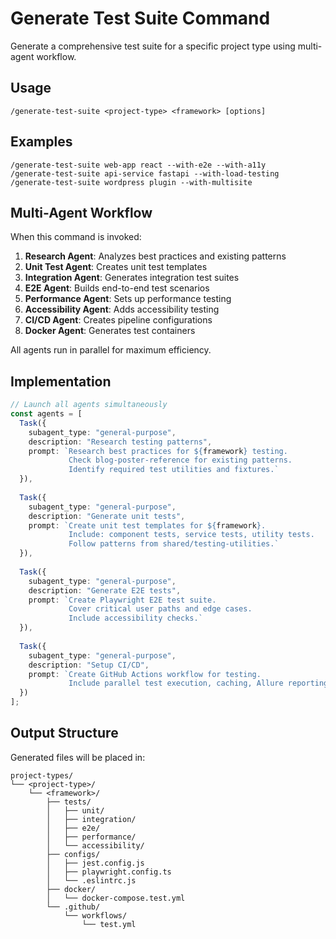 # Generate Test Suite Command

Generate a comprehensive test suite for a specific project type using multi-agent workflow.

## Usage
```
/generate-test-suite <project-type> <framework> [options]
```

## Examples
```
/generate-test-suite web-app react --with-e2e --with-a11y
/generate-test-suite api-service fastapi --with-load-testing
/generate-test-suite wordpress plugin --with-multisite
```

## Multi-Agent Workflow

When this command is invoked:

1. **Research Agent**: Analyzes best practices and existing patterns
2. **Unit Test Agent**: Creates unit test templates
3. **Integration Agent**: Generates integration test suites
4. **E2E Agent**: Builds end-to-end test scenarios
5. **Performance Agent**: Sets up performance testing
6. **Accessibility Agent**: Adds accessibility testing
7. **CI/CD Agent**: Creates pipeline configurations
8. **Docker Agent**: Generates test containers

All agents run in parallel for maximum efficiency.

## Implementation

```typescript
// Launch all agents simultaneously
const agents = [
  Task({
    subagent_type: "general-purpose",
    description: "Research testing patterns",
    prompt: `Research best practices for ${framework} testing.
             Check blog-poster-reference for existing patterns.
             Identify required test utilities and fixtures.`
  }),
  
  Task({
    subagent_type: "general-purpose",
    description: "Generate unit tests",
    prompt: `Create unit test templates for ${framework}.
             Include: component tests, service tests, utility tests.
             Follow patterns from shared/testing-utilities.`
  }),
  
  Task({
    subagent_type: "general-purpose",
    description: "Generate E2E tests",
    prompt: `Create Playwright E2E test suite.
             Cover critical user paths and edge cases.
             Include accessibility checks.`
  }),
  
  Task({
    subagent_type: "general-purpose",
    description: "Setup CI/CD",
    prompt: `Create GitHub Actions workflow for testing.
             Include parallel test execution, caching, Allure reporting.`
  })
];
```

## Output Structure

Generated files will be placed in:
```
project-types/
└── <project-type>/
    └── <framework>/
        ├── tests/
        │   ├── unit/
        │   ├── integration/
        │   ├── e2e/
        │   ├── performance/
        │   └── accessibility/
        ├── configs/
        │   ├── jest.config.js
        │   ├── playwright.config.ts
        │   └── .eslintrc.js
        ├── docker/
        │   └── docker-compose.test.yml
        └── .github/
            └── workflows/
                └── test.yml
```